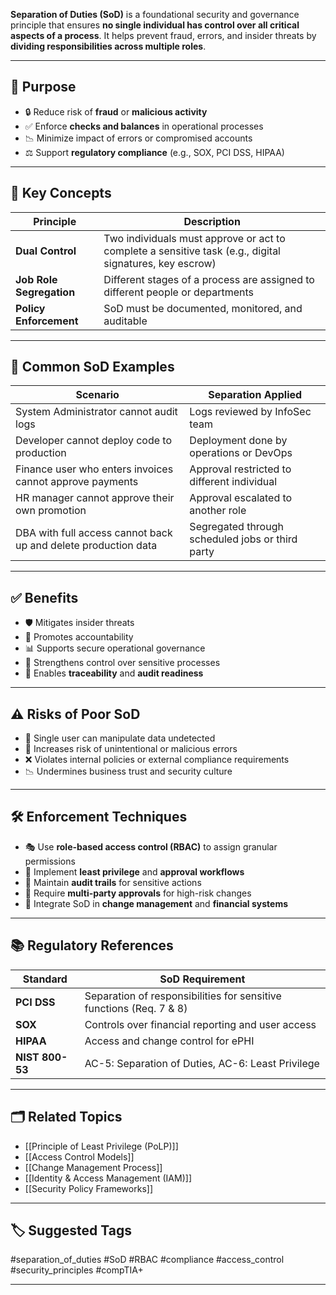 **Separation of Duties (SoD)** is a foundational security and governance principle that ensures **no single individual has control over all critical aspects of a process**. It helps prevent fraud, errors, and insider threats by **dividing responsibilities across multiple roles**.

---

## 🎯 Purpose

- 🔒 Reduce risk of **fraud** or **malicious activity**
- ✅ Enforce **checks and balances** in operational processes
- 📉 Minimize impact of errors or compromised accounts
- ⚖ Support **regulatory compliance** (e.g., SOX, PCI DSS, HIPAA)

---

## 🧱 Key Concepts

| Principle             | Description |
|------------------------|-------------|
| **Dual Control**        | Two individuals must approve or act to complete a sensitive task (e.g., digital signatures, key escrow) |
| **Job Role Segregation** | Different stages of a process are assigned to different people or departments |
| **Policy Enforcement**  | SoD must be documented, monitored, and auditable |

---

## 🧩 Common SoD Examples

| Scenario                         | Separation Applied |
|----------------------------------|---------------------|
| System Administrator cannot audit logs | Logs reviewed by InfoSec team |
| Developer cannot deploy code to production | Deployment done by operations or DevOps |
| Finance user who enters invoices cannot approve payments | Approval restricted to different individual |
| HR manager cannot approve their own promotion | Approval escalated to another role |
| DBA with full access cannot back up and delete production data | Segregated through scheduled jobs or third party |

---

## ✅ Benefits

- 🛡 Mitigates insider threats
- 🧠 Promotes accountability
- 📊 Supports secure operational governance
- 🔐 Strengthens control over sensitive processes
- 🧾 Enables **traceability** and **audit readiness**

---

## ⚠️ Risks of Poor SoD

- 🚨 Single user can manipulate data undetected
- 🐛 Increases risk of unintentional or malicious errors
- ❌ Violates internal policies or external compliance requirements
- 📉 Undermines business trust and security culture

---

## 🛠 Enforcement Techniques

- 🎭 Use **role-based access control (RBAC)** to assign granular permissions
- 🔐 Implement **least privilege** and **approval workflows**
- 📜 Maintain **audit trails** for sensitive actions
- 🚦 Require **multi-party approvals** for high-risk changes
- 🧩 Integrate SoD in **change management** and **financial systems**

---

## 📚 Regulatory References

| Standard      | SoD Requirement |
|---------------|------------------|
| **PCI DSS**   | Separation of responsibilities for sensitive functions (Req. 7 & 8) |
| **SOX**       | Controls over financial reporting and user access |
| **HIPAA**     | Access and change control for ePHI |
| **NIST 800-53** | AC-5: Separation of Duties, AC-6: Least Privilege |

---

## 🗂 Related Topics

- [[Principle of Least Privilege (PoLP)]]
- [[Access Control Models]]
- [[Change Management Process]]
- [[Identity & Access Management (IAM)]]
- [[Security Policy Frameworks]]

---

## 🏷 Suggested Tags

#separation_of_duties #SoD #RBAC #compliance #access_control #security_principles #compTIA+

---
